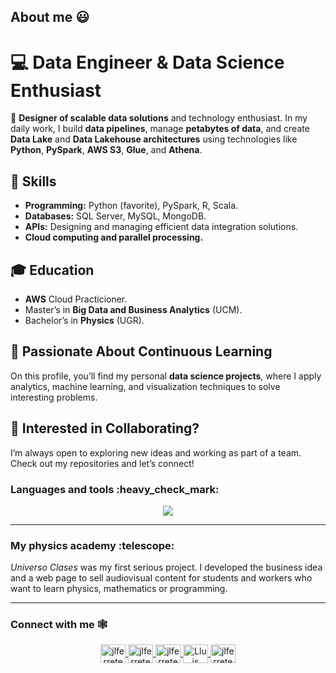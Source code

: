 
## About me :smiley:

<h1>💻 Data Engineer & Data Science Enthusiast</h1>

<p>🚀 <strong>Designer of scalable data solutions</strong> and technology enthusiast. In my daily work, I build <strong>data pipelines</strong>, manage <strong>petabytes of data</strong>, and create <strong>Data Lake</strong> and <strong>Data Lakehouse architectures</strong> using technologies like <strong>Python</strong>, <strong>PySpark</strong>, <strong>AWS S3</strong>, <strong>Glue</strong>, and <strong>Athena</strong>.</p>

<h2>🔧 Skills</h2>
<ul>
  <li><strong>Programming:</strong> Python (favorite), PySpark, R, Scala.</li>
  <li><strong>Databases:</strong> SQL Server, MySQL, MongoDB.</li>
  <li><strong>APIs:</strong> Designing and managing efficient data integration solutions.</li>
  <li><strong>Cloud computing and parallel processing.</strong></li>
</ul>

<h2>🎓 Education</h2>
<ul>
  <li><strong>AWS</strong> Cloud Practicioner.</li>
  <li>Master’s in <strong>Big Data and Business Analytics</strong> (UCM).</li>
  <li>Bachelor’s in <strong>Physics</strong> (UGR).</li>
</ul>

<h2>🧠 Passionate About Continuous Learning</h2>
<p>On this profile, you’ll find my personal <strong>data science projects</strong>, where I apply analytics, machine learning, and visualization techniques to solve interesting problems.</p>

<h2>🌟 Interested in Collaborating?</h2>
<p>I’m always open to exploring new ideas and working as part of a team. Check out my repositories and let’s connect!</p>

<p align="center"> <h3>Languages and tools :heavy_check_mark:</h3></p> 
<p align="center">
  <a href="https://skillicons.dev">
    <img src="https://skillicons.dev/icons?i=python,r,mysql,mongodb,github,c,fortran,cpp,javascript,latex,linux,vscode" />
  </a>
</p>

---
<p align="center"> <h3>My physics academy :telescope:</h3></p> 

<!--
<p align="center">
<a href="https://universoclases.com" target="blank">
<img align="center" src="https://www.universoclases.com/wp-content/uploads/2021/02/8.png" alt="descripción" style="heigth:30px; width: 40px" />
</a>
-->

*Universo Clases* was my first serious project. I developed the business idea and a web page to sell audiovisual content for students and workers who want to learn physics, mathematics or programming.
  
---
<p align="center"> <h3>Connect with me 🕸️</h3></p> 

<p align="center">

<a href="https://github.com/LluisGonzaga21" target="blank">
<img align="center" src="https://cdn.jsdelivr.net/npm/simple-icons@3.0.1/icons/github.svg" alt="jlferrete" height="30px" width="40px" />
</a>
  
<a href="https://www.linkedin.com/in/lluis-gonzaga-fuster-8a4815151/" target="blank">
<img align="center" src="https://cdn.jsdelivr.net/npm/simple-icons@3.0.1/icons/linkedin.svg" alt="jlferrete" height="30px" width="40px" />
</a>
  
<a href="https://www.instagram.com/lluisgonzaga21/" target="blank">
<img align="center" src="https://cdn.jsdelivr.net/npm/simple-icons@3.0.1/icons/instagram.svg" alt="jlferrete" height="30px" width="40px" />
</a>

<a href="mailto:lluisgonzaga21@gmail.com " target="blank">
<img align="center" src="https://cdn.jsdelivr.net/npm/simple-icons@3.0.1/icons/gmail.svg" alt="Lluis Gonzaga Fuster" height="30" width="40" />
</a>
  
<a href="https://www.youtube.com/channel/UCjOqGvCG26WWFsku04XL_PA" target="blank">
<img align="center" src="https://cdn.jsdelivr.net/npm/simple-icons@3.0.1/icons/youtube.svg" alt="jlferrete" height="30px" width="40px" />
</a>

</p>


<!--
**LluisGonzaga21/LluisGonzaga21** is a ✨ _special_ ✨ repository because its `README.md` (this file) appears on your GitHub profile.

Here are some ideas to get you started:

- 🔭 I’m currently working on ...
- 🌱 I’m currently learning ...
- 👯 I’m looking to collaborate on ...
- 🤔 I’m looking for help with ...
- 💬 Ask me about ...
- 📫 How to reach me: ...
- 😄 Pronouns: ...
- ⚡ Fun fact: ...
<a href="https://github.com/anuraghazra/github-readme-stats">
  <img align="center" src="https://github-readme-stats.vercel.app/api/pin/?username=LluisGonzaga21&repo=github-readme-stats" />
</a>
<a href="https://github.com/anuraghazra/convoychat">
  <img align="center" src="https://github-readme-stats.vercel.app/api/pin/?username=LluisGonzaga21&repo=convoychat" />
</a>

![Top Langs](https://github-readme-stats.vercel.app/api/top-langs/?username=LluisGonzaga21&theme=gruvbox)
[![Anurag's github stats](https://github-readme-stats.vercel.app/api?username=LluisGonzaga21&theme=gruvbox)](https://github.com/anuraghazra/github-readme-stats)
-->
